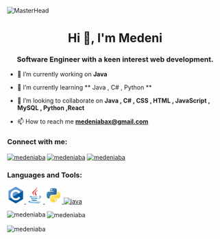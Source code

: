 ![MasterHead](https://scontent.fesb4-1.fna.fbcdn.net/v/t1.18169-9/11265629_1593301367603259_3696151639266761089_n.png?_nc_cat=110&ccb=1-7&_nc_sid=2be8e3&_nc_ohc=OP1v4Q3a8G0AX_exsZC&_nc_ht=scontent.fesb4-1.fna&cb_e2o_trans=t&oh=00_AfCcFsFLH3UqgVOWrG9dkg13SdKGyxUmad_1exdqjWQ7ug&oe=655BABF6)


<h1 align="center">Hi 👋, I'm Medeni</h1>
<h3 align="center">Software Engineer with a keen interest web development.</h3>

- 🔭 I’m currently working on **Java**

- 🌱 I’m currently learning ** Java , C# ,  Python **

- 👯 I’m looking to collaborate on **Java , C# , CSS , HTML , JavaScript , MySQL , Python ,React**

- 📫 How to reach me **medeniabax@gmail.com**

<h3 align="left">Connect with me:</h3>
<p align="left">
<a href="https://linkedin.com/in/medeniaba" target="blank"><img align="center" src="https://raw.githubusercontent.com/rahuldkjain/github-profile-readme-generator/master/src/images/icons/Social/linked-in-alt.svg" alt="medeniaba" height="30" width="40" /></a>
<a href="https://instagram.com/medeniaba" target="blank"><img align="center" src="https://raw.githubusercontent.com/rahuldkjain/github-profile-readme-generator/master/src/images/icons/Social/instagram.svg" alt="medeniaba" height="30" width="40" /></a> <a href = "https://x.com/medeniaba_" target="blank"><img align="center" src="https://logowik.com/content/uploads/images/t_twitter-x-line9741.logowik.com.webp" alt="medeniaba" height="30" width="40" /> </a>
</p>

<h3 align="left">Languages and Tools:</h3>
<p align="left"> <a href="https://www.cprogramming.com/" target="_blank" rel="noreferrer"> <img src="https://raw.githubusercontent.com/devicons/devicon/master/icons/c/c-original.svg" alt="c" width="40" height="40"/> </a> <a href="https://www.java.com" target="_blank" rel="noreferrer"> <img src="https://raw.githubusercontent.com/devicons/devicon/master/icons/java/java-original.svg" alt="java" width="40" height="40"/> </a> <a href="https://www.python.org" target="_blank" rel="noreferrer"> <img src="https://raw.githubusercontent.com/devicons/devicon/master/icons/python/python-original.svg" alt="python" width="40" height="40"/> </a> <a href="https://learn.microsoft.com/tr-tr/dotnet/csharp/fundamentals/program-structure/" target="_blank" rel="noreferrer"> <img src="https://camo.githubusercontent.com/52045ed9d775b4ac9286e51c28b878edca6bb1750815b423c8d06c7976040ab7/68747470733a2f2f6d617274696e63686176657a2e6769746875622e696f2f4173736574732f4c6f676f732f6373686172702e737667" alt="java" width = "40" height = "40" /> </a>


</p>

<p><img align="left" src="https://github-readme-stats.vercel.app/api/top-langs?username=medeniaba&show_icons=true&locale=en&layout=compact" alt="medeniaba" /></p>

<p>&nbsp;<img align="center" src="https://github-readme-stats.vercel.app/api?username=medeniaba&show_icons=true&locale=en" alt="medeniaba" /></p>

<p><img align="center" src="https://github-readme-streak-stats.herokuapp.com/?user=medeniaba&" alt="medeniaba" /></p>


